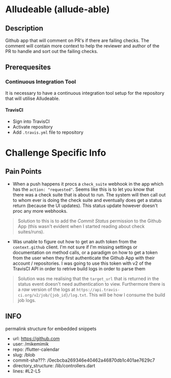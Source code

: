 # Alludeable (allude-able)

## Description
Github app that will comment on PR's if there are failing checks. The comment will contain more context to help the reviewer and author of the PR to handle and sort out the failing checks.

## Prerequesites
### Continuous Integration Tool
It is necessary to have a continuous integration tool setup for the repository that will utilise Alludeable.

#### TravisCI
- Sign into TravisCI
- Activate repository
- Add `.travis.yml` file to repository


# Challenge Specific Info
## Pain Points
- When a push happens it procs a `check_suite` webhook in the app which has the `action: "requested"`. Seems like this is to let you know that there was a check suite that is about to run. The system will then call out to whom ever is doing the check suite and eventually does get a status return (because the UI updates). This status update however doesn't proc any more webhooks.
> Solution to this is to add the *Commit Status* permission to the Github App (this wasn't evident when I started reading about check suites/runs).

- Was unable to figure out how to get an auth token from the `context.github` client. I'm not sure if I'm missing settings or documentation on method calls, or a paradigm on how to get a token from the user when they first authenticate the Github App with their account / repositories. I was going to use this token with v2 of the TravisCI API in order to retrive build logs in order to parse them
> Solution was me realising that the `target_url` that is returned in the status event doesn't need authentication to view. Furthermore there is a _raw_ version of the logs at `https://api.travis-ci.org/v2/job/{job_id}/log.txt`. This will be how I consume the build job logs.


## INFO

permalink structure for embedded snippets
- url: https://github.com
- user: /mikemimik
- repo: /flutter-calendar
- slug: /blob
- commit-sha???: /0ecbcba269346e40462a46870db1c401ae7629c7
- directory_structure: /lib/controllers.dart
- lines: #L2-L5